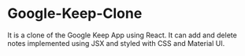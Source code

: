 # Google-Keep-Clone
It is a clone of the Google Keep App using React. It can add and delete notes implemented using JSX and styled with CSS and Material UI.
